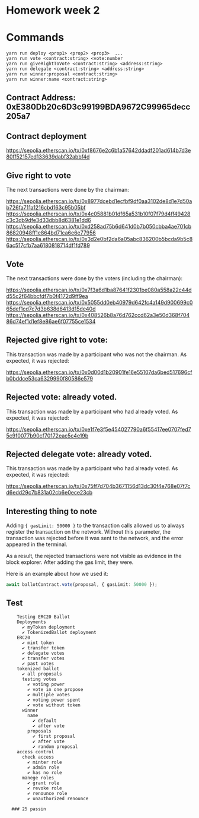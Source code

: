 # Homework week 2
# Commands 
```
yarn run deploy <prop1> <prop2> <prop3>  ...
yarn run vote <contract:string> <vote:number
yarn run giveRightToVote <contract:string> <address:string>
yarn run delegate <contract:string> <address:string>
yarn run winner:proposal <contract:string>
yarn run winner:name <contract:string> 
```
## Contract Address: 0xE380Db20c6D3c99199BDA9672C99965decc205a7

## Contract deployment

https://sepolia.etherscan.io/tx/0xf8676e2c6b1a57642ddadf201ad614b7d3e80ff52157ed133639dabf32abbf4d

## Give right to vote

The next transactions were done by the chairman:

https://sepolia.etherscan.io/tx/0x8977dcebd1ecfbf9df0aa3102de8d1e7d50ab726fa711a1216cbd163c95b05bf
https://sepolia.etherscan.io/tx/0x4c05881b01df65a531b10f07f79d4ff49428c3c3db9dfe3d33dbb8d6381e1dd6
https://sepolia.etherscan.io/tx/0xd258ad75b6d641d0b7b050cbba4ae701cb86820948ff1e864bd71ca6e6e77956
https://sepolia.etherscan.io/tx/0x3d2e0bf2da6a05abc836200b5bcda9b5c86ac517cfb7aa6180818714df1fd789

## Vote

The next transactions were done by the voters (including the chairman):

https://sepolia.etherscan.io/tx/0x7f3a6d1ba87641f2301be080a558a22c44dd55c2f64bbcfdf7b0f4172d9ff9ea
https://sepolia.etherscan.io/tx/0x5055dd0eb40979d642fc4a149d900699c065def1cd7c7d3b638d6413d15de40d
https://sepolia.etherscan.io/tx/0x408526b8a76d762ccd62a3e50d368f70486d74ef1d1ef8e86ae6f07755ce1534

## Rejected give right to vote:

This transaction was made by a participant who was not the chairman. As expected, it was rejected:

https://sepolia.etherscan.io/tx/0x0d00d1b20901fe16e55107da6bed517696cfb0bddce53ca6329990f80586e579

## Rejected vote: already voted.

This transaction was made by a participant who had already voted. As expected, it was rejected:

https://sepolia.etherscan.io/tx/0xe1f7e3f5e454027790a6f55417ee0707fed75c9f0077b90cf70172eac5c4e19b

## Rejected delegate vote: already voted.

This transaction was made by a participant who had already voted. As expected, it was rejected:

https://sepolia.etherscan.io/tx/0x75ff7d704b3671156d13dc30f4e768e07f7cd6edd29c7b831a02cb6e0ece23cb

## Interesting thing to note

Adding `{ gasLimit: 50000 }` to the transaction calls allowed us to always register the transaction on the network. Without this parameter, the transaction was rejected before it was sent to the network, and the error appeared in the terminal.

As a result, the rejected transactions were not visible as evidence in the block explorer. After adding the gas limit, they were.

Here is an example about how we used it:

```typescript
await ballotContract.vote(proposal, { gasLimit: 50000 });
```

## Test
```
    Testing ERC20 Ballot
    Deployments
      ✔ myToken deployment
      ✔ TokenizedBallot deployment
    ERC20
      ✔ mint token
      ✔ transfer token
      ✔ delegate votes
      ✔ transfer votes
      ✔ past votes
    tokenized ballot
      ✔ all proposals
      testing votes
        ✔ voting power
        ✔ vote in one propose
        ✔ multiple votes
        ✔ voting power spent
        ✔ vote without token
      winner
        name
          ✔ default
          ✔ after vote
        proposals
          ✔ first proposal
          ✔ after vote
          ✔ random proposal
    access control
      check access
        ✔ minter role
        ✔ admin role
        ✔ has no role
      manege roles
        ✔ grant role
        ✔ revoke role
        ✔ renounce role
        ✔ unauthorized renounce

  ### 25 passin
```